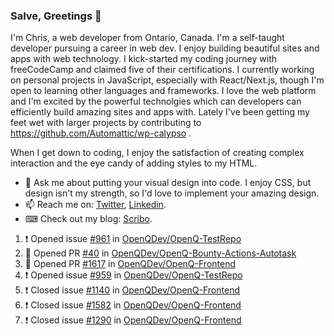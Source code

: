 ### Salve, Greetings 👋

I'm Chris, a web developer from Ontario, Canada. I'm a self-taught developer pursuing a career in web dev. I enjoy building beautiful sites and apps with web technology.
I kick-started my coding journey with freeCodeCamp and claimed five of their certifications.  I currently working on personal projects in JavaScript, especially with React/Next.js, though I'm open to learning other languages and frameworks. I love the web platform and I'm excited by the powerful technolgies which can developers can efficiently build amazing sites and apps with. Lately I've been getting my feet wet with larger projects by contributing to https://github.com/Automattic/wp-calypso .

When I get down to coding, I enjoy the satisfaction of creating complex interaction and the eye candy of adding styles to my HTML. 

- 💬 Ask me about putting your visual design into code. I enjoy CSS, but design isn't my strength, so I'd love to implement your amazing design.
- 📫 Reach me on: [Twitter](https://twitter.com/Christo28120856), [Linkedin](https://www.linkedin.com/in/christopher-stevers-07b9a5204/).
- ⌨ Check out my blog: [Scribo](https://christopherstevers.cf).
<!--
**Christopher-Stevers/Christopher-Stevers** is a ✨ _special_ ✨ repository because its `README.md` (this file) appears on your GitHub profile.

Here are some ideas to get you started:

- 🔭 I’m currently working on ...
- 🌱 I’m currently learning ...
- 👯 I’m looking to collaborate on ...
- 🤔 I’m looking for help with ...
- 😄 Pronouns: ...
- ⚡ Fun fact: ...
-->

<!--START_SECTION:activity-->
1. ❗️ Opened issue [#961](https://github.com/OpenQDev/OpenQ-TestRepo/issues/961) in [OpenQDev/OpenQ-TestRepo](https://github.com/OpenQDev/OpenQ-TestRepo)
2. 💪 Opened PR [#40](https://github.com/OpenQDev/OpenQ-Bounty-Actions-Autotask/pull/40) in [OpenQDev/OpenQ-Bounty-Actions-Autotask](https://github.com/OpenQDev/OpenQ-Bounty-Actions-Autotask)
3. 💪 Opened PR [#1617](https://github.com/OpenQDev/OpenQ-Frontend/pull/1617) in [OpenQDev/OpenQ-Frontend](https://github.com/OpenQDev/OpenQ-Frontend)
4. ❗️ Opened issue [#959](https://github.com/OpenQDev/OpenQ-TestRepo/issues/959) in [OpenQDev/OpenQ-TestRepo](https://github.com/OpenQDev/OpenQ-TestRepo)
5. ❗️ Closed issue [#1140](https://github.com/OpenQDev/OpenQ-Frontend/issues/1140) in [OpenQDev/OpenQ-Frontend](https://github.com/OpenQDev/OpenQ-Frontend)
6. ❗️ Closed issue [#1582](https://github.com/OpenQDev/OpenQ-Frontend/issues/1582) in [OpenQDev/OpenQ-Frontend](https://github.com/OpenQDev/OpenQ-Frontend)
7. ❗️ Closed issue [#1290](https://github.com/OpenQDev/OpenQ-Frontend/issues/1290) in [OpenQDev/OpenQ-Frontend](https://github.com/OpenQDev/OpenQ-Frontend)
<!--END_SECTION:activity-->
